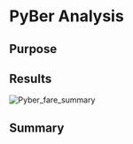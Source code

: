 # PyBer Analysis
## Purpose
## Results 
![Pyber_fare_summary](https://user-images.githubusercontent.com/75647359/104847722-79223600-58a7-11eb-83d0-f174572aa0c0.png)
## Summary 
